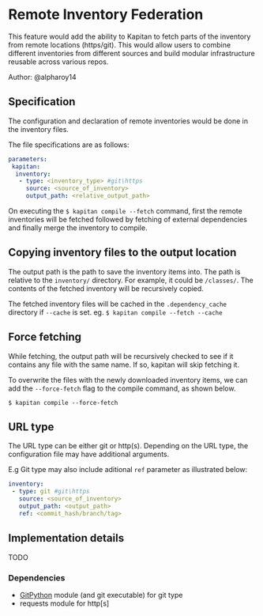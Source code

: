 # Remote Inventory Federation

This feature would add the ability to Kapitan to fetch parts of the inventory from remote locations (https/git). This would allow users to combine different inventories from different sources and build modular infrastructure reusable across various repos.

Author: @alpharoy14

## Specification

The configuration and declaration of remote inventories would be done in the inventory files.

The file specifications are as follows:

```yaml
parameters:
 kapitan:
  inventory:
   - type: <inventory_type> #git\https
     source: <source_of_inventory>
     output_path: <relative_output_path>
```

On executing the ```$ kapitan compile --fetch``` command, first the remote inventories will be fetched followed by fetching of external dependencies and finally merge the inventory to compile.

## Copying inventory files to the output location

The output path is the path to save the inventory items into. The path is relative to the `inventory/` directory. For example, it could be `/classes/`. The contents of the fetched inventory will be recursively copied.

The fetched inventory files will be cached in the `.dependency_cache` directory if `--cache` is set.
eg. `$ kapitan compile --fetch --cache`

## Force fetching

While fetching, the output path will be recursively checked to see if it contains any file with the same name. If so, kapitan will skip fetching it.

To overwrite the files with the newly downloaded inventory items, we can add the `--force-fetch` flag to the compile command, as shown below.

`$ kapitan compile --force-fetch`

## URL type

The URL type can be either git or http(s). Depending on the URL type, the configuration file may have additional arguments.

E.g Git type may also include aditional `ref` parameter as illustrated below:

```yaml
inventory:
 - type: git #git\https
   source: <source_of_inventory>
   output_path: <output_path>
   ref: <commit_hash/branch/tag>
```

## Implementation details

TODO

### Dependencies

- [GitPython](https://github.com/gitpython-developers/GitPython) module (and git executable) for git type
- requests module for http[s]
